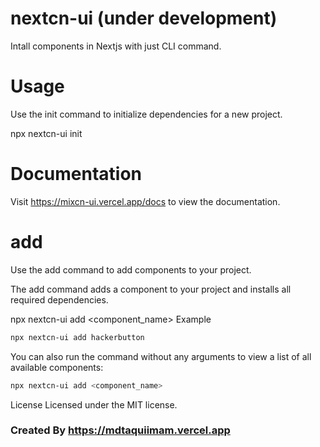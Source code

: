 # nextcn-ui (under development)

Intall components in Nextjs with just CLI command. 

# Usage

Use the init command to initialize dependencies for a new project.

npx nextcn-ui init

# Documentation

Visit https://mixcn-ui.vercel.app/docs to view the documentation.


# add

Use the add command to add components to your project.

The add command adds a component to your project and installs all required dependencies.

npx nextcn-ui add <component_name>
Example

```sh
npx nextcn-ui add hackerbutton
```

You can also run the command without any arguments to view a list of all available components:

```sh
npx nextcn-ui add <component_name>
```


License
Licensed under the MIT license.



### Created By https://mdtaquiimam.vercel.app